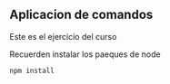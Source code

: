 ## Aplicacion de comandos

Este es el ejercicio del curso

Recuerden instalar los paeques de node

```
npm install
```
